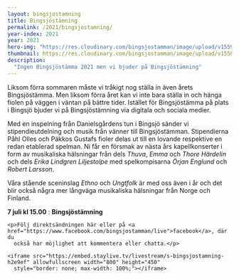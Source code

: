 ```yaml
---
layout: bingsjostamning
title: Bingsjöstämning
permalink: /2021/bingsjostamning/
year-index: 2021
year: 2021
hero-img: "https://res.cloudinary.com/bingsjostamman/image/upload/v1559022830/hero-2019_mgzjjl.jpg"
thumbnail: https://res.cloudinary.com/bingsjostamman/image/upload/v1558991223/programblad-2019_share_l3hgfh.jpg
description:
  "Ingen Bingsjöstämma 2021 men vi bjuder på Bingsjöstämning"
---
```


<div class="glacier">
<p>Liksom förra sommaren måste vi tråkigt nog ställa in även årets Bingsjöstämma. Men liksom förra året kan vi inte bara ställa in och hänga fiolen på väggen i väntan på bättre tider. Istället för Bingsjöstämma på plats i Bingsjö bjuder vi på Bingsjöstämning via digitala och sociala medier.</p>

<p>Med en inspelning från Danielsgårdens tun i Bingsjö sänder vi stipendieutdelning och musik från vänner till Bingsjöstämman. Stipendierna Påhl Olles och Päkkos Gustafs fioler delas ut till en lovande respektive en redan etablerad spelman. Ni får en försmak av nästa års kapellkonserter i form av musikaliska hälsningar från dels <em>Thuva</em>, <em>Emma</em> och <em>Thore Härdelin</em> och dels <em>Erika Lindgren Liljestolpe</em> med spelkompisarna <em>Örjan Englund</em> och <em>Robert Larsson</em>.</p>

<p>Våra stående sceninslag <em>Ethno</em> och <em>Ungtfolk</em> är med oss även i år och det blir också några mer långväga musikaliska hälsningar från Norge och Finland.</p>
</div>

<div class="ocean">
  <div class="ocean__inner" id="360broadcast">

**7 juli kl 15.00**
: **Bingsjöstämning**

    <p>Följ direktsändningen här eller på <a href="https://www.facebook.com/bingsjostamman/live">facebook</a>, där du
      också har möjlighet att kommentera eller chatta.</p>

    <iframe src="https://embed.staylive.tv/livestream/s-bingsjostamning-h2e9ef" allowfullscreen width="800" height="450"
      style="border: none; max-width: 100%;"></iframe>
  </div>
</div>


